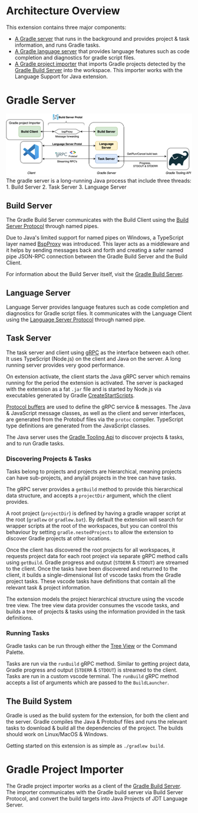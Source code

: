 # Architecture Overview

This extension contains three major components:

-   [A Gradle server](./gradle-server) that runs in the background and provides
    project & task information, and runs Gradle tasks.
-   [A Gradle language server](./gradle-language-server) that provides language
    features such as code completion and diagnostics for gradle script files.
-   [A Gradle project importer](./extension/jdtls.ext/com.microsoft.gradle.bs.importer)
    that imports Gradle projects detected by the
    [Gradle Build Server](https://github.com/microsoft/build-server-for-gradle)
    into the workspace. This importer works with the Language Support for Java
    extension.

# Gradle Server

<img src="images/gradle-server-architecture.svg" />
The gradle server is a long-running Java process that include three threads: 1. Build Server 2. Task Server 3. Language Server

## Build Server

The Gradle Build Server communicates with the Build Client using the
[Build Server Protocol](https://build-server-protocol.github.io/) through named
pipes.

Due to Java's limited support for named pipes on Windows, a TypeScript layer
named [BspProxy](./extension/src/bs/BspProxy.ts) was introduced. This layer acts
as a middleware and it helps by sending messages back and forth and creating a
safer named pipe JSON-RPC connection between the Gradle Build Server and the
Build Client.

For information about the Build Server itself, visit the
[Gradle Build Server](https://github.com/microsoft/build-server-for-gradle).

## Language Server

Language Server provides language features such as code completion and
diagnostics for Gradle script files. It communicates with the Language Client
using the
[Language Server Protocol](https://microsoft.github.io/language-server-protocol/)
through named pipe.

## Task Server

The task server and client using [gRPC](https://grpc.io/) as the interface
between each other. It uses TypeScript (Node.js) on the client and Java on the
server. A long running server provides very good performance.

On extension activate, the client starts the Java gRPC server which remains
running for the period the extension is activated. The server is packaged with
the extension as a fat `.jar` file and is started by Node.js via executables
generated by Gradle
[CreateStartScripts](https://docs.gradle.org/current/dsl/org.gradle.jvm.application.tasks.CreateStartScripts.html).

[Protocol buffers](https://developers.google.com/protocol-buffers) are used to
define the gRPC service & messages. The Java & JavaScript message classes, as
well as the client and server interfaces, are generated from the Protobuf files
via the `protoc` compiler. TypeScript type definitions are generated from the
JavaScript classes.

The Java server uses the
[Gradle Tooling Api](https://docs.gradle.org/current/userguide/third_party_integration.html#embedding)
to discover projects & tasks, and to run Gradle tasks.

### Discovering Projects & Tasks

Tasks belong to projects and projects are hierarchical, meaning projects can
have sub-projects, and any/all projects in the tree can have tasks.

The gRPC server provides a `getBuild` method to provide this hierarchical data
structure, and accepts a `projectDir` argument, which the client provides.

A root project (`projectDir`) is defined by having a gradle wrapper script at
the root (`gradlew` or `gradlew.bat`). By default the extension will search for
wrapper scripts at the root of the workspaces, but you can control this
behaviour by setting `gradle.nestedProjects` to allow the extension to discover
Gradle projects at other locations.

Once the client has discovered the root projects for all workspaces, it requests
project data for each root project via separate gRPC method calls using
`getBuild`. Gradle progress and output (`STDERR` & `STDOUT`) are streamed to the
client. Once the tasks have been discovered and returned to the client, it
builds a single-dimensional list of vscode tasks from the Gradle project tasks.
These vscode tasks have definitions that contain all the relevant task & project
information.

The extension models the project hierarchical structure using the vscode tree
view. The tree view data provider consumes the vscode tasks, and builds a tree
of projects & tasks using the information provided in the task definitions.

### Running Tasks

Gradle tasks can be run through either the
[Tree View](https://code.visualstudio.com/api/extension-guides/tree-view) or the
Command Palette.

Tasks are run via the `runBuild` gRPC method. Similar to getting project data,
Gradle progress and output (`STDERR` & `STDOUT`) is streamed to the client.
Tasks are run in a custom vscode terminal. The `runBuild` gRPC method accepts a
list of arguments which are passed to the `BuildLauncher`.

## The Build System

Gradle is used as the build system for the extension, for both the client and
the server. Gradle compiles the Java & Protobuf files and runs the relevant
tasks to download & build all the dependencies of the project. The builds should
work on Linux/MacOS & Windows.

Getting started on this extension is as simple as `./gradlew build`.

# Gradle Project Importer

The Gradle project importer works as a client of the
[Gradle Build Server](https://github.com/microsoft/build-server-for-gradle). The
importer communicates with the Gradle build server via Build Server Protocol,
and convert the build targets into Java Projects of JDT Language Server.
